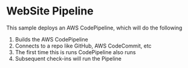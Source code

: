 # WebSite Pipeline

This sample deploys an AWS CodePipeline, which will do the following

1. Builds the AWS CodePipeline
2. Connects to a repo like GitHub, AWS CodeCommit, etc
3. The first time this is runs CodePipeline also runs
4. Subsequent check-ins will run the Pipeline